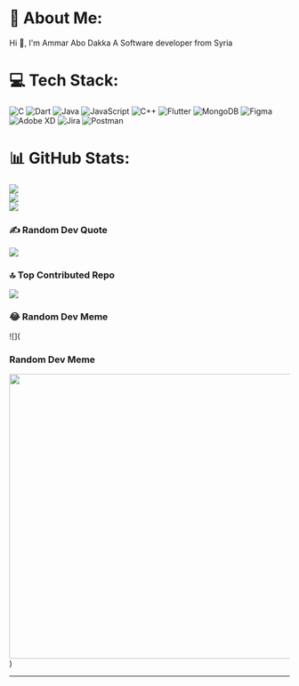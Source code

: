 # 💫 About Me:
Hi 👋, I'm Ammar Abo Dakka
A Software developer from Syria

# 💻 Tech Stack:
![C](https://img.shields.io/badge/c-%2300599C.svg?style=for-the-badge&logo=c&logoColor=white) ![Dart](https://img.shields.io/badge/dart-%230175C2.svg?style=for-the-badge&logo=dart&logoColor=white) ![Java](https://img.shields.io/badge/java-%23ED8B00.svg?style=for-the-badge&logo=java&logoColor=white) ![JavaScript](https://img.shields.io/badge/javascript-%23323330.svg?style=for-the-badge&logo=javascript&logoColor=%23F7DF1E) ![C++](https://img.shields.io/badge/c++-%2300599C.svg?style=for-the-badge&logo=c%2B%2B&logoColor=white) ![Flutter](https://img.shields.io/badge/Flutter-%2302569B.svg?style=for-the-badge&logo=Flutter&logoColor=white) ![MongoDB](https://img.shields.io/badge/MongoDB-%234ea94b.svg?style=for-the-badge&logo=mongodb&logoColor=white) 	![Figma](https://img.shields.io/badge/figma-%23F24E1E.svg?style=for-the-badge&logo=figma&logoColor=white) ![Adobe XD](https://img.shields.io/badge/Adobe%20XD-470137?style=for-the-badge&logo=Adobe%20XD&logoColor=#FF61F6) ![Jira](https://img.shields.io/badge/jira-%230A0FFF.svg?style=for-the-badge&logo=jira&logoColor=white) ![Postman](https://img.shields.io/badge/Postman-FF6C37?style=for-the-badge&logo=postman&logoColor=white)
# 📊 GitHub Stats:
![](https://github-readme-stats.vercel.app/api?username=ammarabodakka&theme=vue&hide_border=true&include_all_commits=false&count_private=false)<br/>
![](https://github-readme-streak-stats.herokuapp.com/?user=ammarabodakka&theme=vue&hide_border=true)<br/>
![](https://github-readme-stats.vercel.app/api/top-langs/?username=ammarabodakka&theme=vue&hide_border=true&include_all_commits=false&count_private=false&layout=compact)

### ✍️ Random Dev Quote
![](https://quotes-github-readme.vercel.app/api?type=horizontal&theme=radical)

### 🔝 Top Contributed Repo
![](https://github-contributor-stats.vercel.app/api?username=ammarabodakka&limit=5&theme=juicyfresh&combine_all_yearly_contributions=true)

### 😂 Random Dev Meme
![](<div>
  <h3>Random Dev Meme</h3>
  <img id="dev-meme" src="" width="512px">
</div>

<script>
  // Make a GET request to the DevHumor API
  fetch('https://devhumor.com/api/random')
    .then(response => response.json())
    .then(data => {
      // Set the image source to the URL returned by the API
      const memeImage = document.getElementById('dev-meme');
      memeImage.src = data.media.url;
    })
    .catch(error => {
      console.error('Error fetching meme:', error);
    });
</script>)


---


<!-- Proudly created with GPRM ( https://gprm.itsvg.in ) -->
